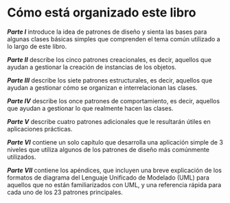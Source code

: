 # Cómo está organizado este libro

***Parte I*** introduce la idea de patrones de diseño y sienta las bases para algunas clases básicas simples que comprenden el tema común utilizado a lo largo de este libro.

***Parte II*** describe los cinco patrones creacionales, es decir, aquellos que ayudan a gestionar la creación de instancias de los objetos.

***Parte III*** describe los siete patrones estructurales, es decir, aquellos que ayudan a gestionar cómo se organizan e interrelacionan las clases.

***Parte IV*** describe los once patrones de comportamiento, es decir, aquellos que ayudan a gestionar lo que realmente hacen las clases.

***Parte V*** describe cuatro patrones adicionales que le resultarán útiles en aplicaciones prácticas.

***Parte VI*** contiene un solo capítulo que desarrolla una aplicación simple de 3 niveles que utiliza algunos de los patrones de diseño más comúnmente utilizados.

***Parte VII*** contiene los apéndices, que incluyen una breve explicación de los formatos de diagrama del Lenguaje Unificado de Modelado \(UML\) para aquellos que no están familiarizados con UML, y una referencia rápida para cada uno de los 23 patrones principales.
